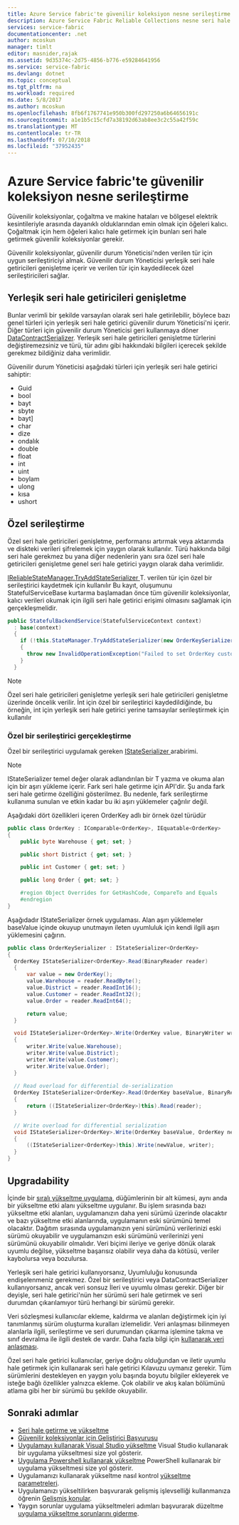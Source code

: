 ```yaml
---
title: Azure Service fabric'te güvenilir koleksiyon nesne serileştirme | Microsoft Docs
description: Azure Service Fabric Reliable Collections nesne seri hale getirme
services: service-fabric
documentationcenter: .net
author: mcoskun
manager: timlt
editor: masnider,rajak
ms.assetid: 9d35374c-2d75-4856-b776-e59284641956
ms.service: service-fabric
ms.devlang: dotnet
ms.topic: conceptual
ms.tgt_pltfrm: na
ms.workload: required
ms.date: 5/8/2017
ms.author: mcoskun
ms.openlocfilehash: 8fb6f1767741e950b300fd297250a6b64656191c
ms.sourcegitcommit: a1e1b5c15cfd7a38192d63ab8ee3c2c55a42f59c
ms.translationtype: MT
ms.contentlocale: tr-TR
ms.lasthandoff: 07/10/2018
ms.locfileid: "37952435"
---
```

# <a name="reliable-collection-object-serialization-in-azure-service-fabric"></a>Azure Service fabric'te güvenilir koleksiyon nesne serileştirme
Güvenilir koleksiyonlar, çoğaltma ve makine hataları ve bölgesel elektrik kesintileriyle arasında dayanıklı olduklarından emin olmak için öğeleri kalıcı.
Çoğaltmak için hem öğeleri kalıcı hale getirmek için bunları seri hale getirmek güvenilir koleksiyonlar gerekir.

Güvenilir koleksiyonlar, güvenilir durum Yöneticisi'nden verilen tür için uygun serileştiriciyi almak.
Güvenilir durum Yöneticisi yerleşik seri hale getiricileri genişletme içerir ve verilen tür için kaydedilecek özel serileştiricileri sağlar.

## <a name="built-in-serializers"></a>Yerleşik seri hale getiricileri genişletme

Bunlar verimli bir şekilde varsayılan olarak seri hale getirilebilir, böylece bazı genel türleri için yerleşik seri hale getirici güvenilir durum Yöneticisi'ni içerir. Diğer türleri için güvenilir durum Yöneticisi geri kullanmaya döner [DataContractSerializer](https://msdn.microsoft.com/library/system.runtime.serialization.datacontractserializer(v=vs.110).aspx).
Yerleşik seri hale getiricileri genişletme türlerini değiştiremezsiniz ve türü, tür adını gibi hakkındaki bilgileri içerecek şekilde gerekmez bildiğiniz daha verimlidir.

Güvenilir durum Yöneticisi aşağıdaki türleri için yerleşik seri hale getirici sahiptir: 
- Guid
- bool
- bayt
- sbyte
- bayt]
- char
- dize
- ondalık
- double
- float
- int
- uint
- boylam
- ulong
- kısa
- ushort

## <a name="custom-serialization"></a>Özel serileştirme

Özel seri hale getiricileri genişletme, performansı artırmak veya aktarımda ve diskteki verileri şifrelemek için yaygın olarak kullanılır. Türü hakkında bilgi seri hale gerekmez bu yana diğer nedenlerin yanı sıra özel seri hale getiricileri genişletme genel seri hale getirici yaygın olarak daha verimlidir. 

[IReliableStateManager.TryAddStateSerializer<T> ](https://docs.microsoft.com/dotnet/api/microsoft.servicefabric.data.ireliablestatemanager.tryaddstateserializer) T. verilen tür için özel bir serileştirici kaydetmek için kullanılır Bu kayıt, oluşumunu StatefulServiceBase kurtarma başlamadan önce tüm güvenilir koleksiyonlar, kalıcı verileri okumak için ilgili seri hale getirici erişimi olmasını sağlamak için gerçekleşmelidir.

```csharp
public StatefulBackendService(StatefulServiceContext context)
  : base(context)
  {
    if (!this.StateManager.TryAddStateSerializer(new OrderKeySerializer()))
    {
      throw new InvalidOperationException("Failed to set OrderKey custom serializer");
    }
  }
```

> [!NOTE]
> Özel seri hale getiricileri genişletme yerleşik seri hale getiricileri genişletme üzerinde öncelik verilir. İnt için özel bir serileştirici kaydedildiğinde, bu örneğin, int için yerleşik seri hale getirici yerine tamsayılar serileştirmek için kullanılır

### <a name="how-to-implement-a-custom-serializer"></a>Özel bir serileştirici gerçekleştirme

Özel bir serileştirici uygulamak gereken [IStateSerializer<T> ](https://docs.microsoft.com/dotnet/api/microsoft.servicefabric.data.istateserializer-1) arabirimi.

> [!NOTE]
> IStateSerializer<T> temel değer olarak adlandırılan bir T yazma ve okuma alan için bir aşırı yükleme içerir. Fark seri hale getirme için API'dir. Şu anda fark seri hale getirme özelliğini gösterilmez. Bu nedenle, fark serileştirme kullanıma sunulan ve etkin kadar bu iki aşırı yüklemeler çağrılır değil.

Aşağıdaki dört özellikleri içeren OrderKey adlı bir örnek özel türüdür

```csharp
public class OrderKey : IComparable<OrderKey>, IEquatable<OrderKey>
{
    public byte Warehouse { get; set; }

    public short District { get; set; }

    public int Customer { get; set; }

    public long Order { get; set; }

    #region Object Overrides for GetHashCode, CompareTo and Equals
    #endregion
}
```

Aşağıdadır IStateSerializer örnek uygulaması<OrderKey>.
Alan aşırı yüklemeler baseValue içinde okuyup unutmayın ileten uyumluluk için kendi ilgili aşırı yüklemesini çağırın.

```csharp
public class OrderKeySerializer : IStateSerializer<OrderKey>
{
  OrderKey IStateSerializer<OrderKey>.Read(BinaryReader reader)
  {
      var value = new OrderKey();
      value.Warehouse = reader.ReadByte();
      value.District = reader.ReadInt16();
      value.Customer = reader.ReadInt32();
      value.Order = reader.ReadInt64();

      return value;
  }

  void IStateSerializer<OrderKey>.Write(OrderKey value, BinaryWriter writer)
  {
      writer.Write(value.Warehouse);
      writer.Write(value.District);
      writer.Write(value.Customer);
      writer.Write(value.Order);
  }
  
  // Read overload for differential de-serialization
  OrderKey IStateSerializer<OrderKey>.Read(OrderKey baseValue, BinaryReader reader)
  {
      return ((IStateSerializer<OrderKey>)this).Read(reader);
  }

  // Write overload for differential serialization
  void IStateSerializer<OrderKey>.Write(OrderKey baseValue, OrderKey newValue, BinaryWriter writer)
  {
      ((IStateSerializer<OrderKey>)this).Write(newValue, writer);
  }
}
```

## <a name="upgradability"></a>Upgradability
İçinde bir [sıralı yükseltme uygulama](service-fabric-application-upgrade.md), düğümlerinin bir alt kümesi, aynı anda bir yükseltme etki alanı yükseltme uygulanır. Bu işlem sırasında bazı yükseltme etki alanları, uygulamanızın daha yeni sürümü üzerinde olacaktır ve bazı yükseltme etki alanlarında, uygulamanın eski sürümünü temel olacaktır. Dağıtım sırasında uygulamanızın yeni sürümünü verilerinizi eski sürümü okuyabilir ve uygulamanızın eski sürümünü verilerinizi yeni sürümünü okuyabilir olmalıdır. Veri biçimi ileriye ve geriye dönük olarak uyumlu değilse, yükseltme başarısız olabilir veya daha da kötüsü, veriler kaybolursa veya bozulursa.

Yerleşik seri hale getirici kullanıyorsanız, Uyumluluğu konusunda endişelenmeniz gerekmez.
Özel bir serileştirici veya DataContractSerializer kullanıyorsanız, ancak veri sonsuz İleri ve uyumlu olması gerekir.
Diğer bir deyişle, seri hale getirici'nün her sürümü seri hale getirmek ve seri durumdan çıkarılamıyor türü herhangi bir sürümü gerekir.

Veri sözleşmesi kullanıcılar ekleme, kaldırma ve alanları değiştirmek için iyi tanımlanmış sürüm oluşturma kuralları izlemelidir. Veri anlaşması bilinmeyen alanlarla ilgili, serileştirme ve seri durumundan çıkarma işlemine takma ve sınıf devralma ile ilgili destek de vardır. Daha fazla bilgi için [kullanarak veri anlaşması](https://msdn.microsoft.com/library/ms733127.aspx).

Özel seri hale getirici kullanıcılar, geriye doğru olduğundan ve iletir uyumlu hale getirmek için kullanarak seri hale getirici Kılavuzu uymanız gerekir.
Tüm sürümlerini destekleyen en yaygın yolu başında boyutu bilgiler ekleyerek ve isteğe bağlı özellikler yalnızca ekleme.
Çok olabilir ve akış kalan bölümünü atlama gibi her bir sürümü bu şekilde okuyabilir.

## <a name="next-steps"></a>Sonraki adımlar
  * [Seri hale getirme ve yükseltme](service-fabric-application-upgrade-data-serialization.md)
  * [Güvenilir koleksiyonlar için Geliştirici Başvurusu](https://msdn.microsoft.com/library/azure/microsoft.servicefabric.data.collections.aspx)
  * [Uygulamayı kullanarak Visual Studio yükseltme](service-fabric-application-upgrade-tutorial.md) Visual Studio kullanarak bir uygulama yükseltmesi size yol gösterir.
  * [Uygulama Powershell kullanarak yükseltme](service-fabric-application-upgrade-tutorial-powershell.md) PowerShell kullanarak bir uygulama yükseltmesi size yol gösterir.
  * Uygulamanızı kullanarak yükseltme nasıl kontrol [yükseltme parametreleri](service-fabric-application-upgrade-parameters.md).
  * Uygulamanızı yükseltilirken başvurarak gelişmiş işlevselliği kullanmanıza öğrenin [Gelişmiş konular](service-fabric-application-upgrade-advanced.md).
  * Yaygın sorunlar uygulama yükseltmeleri adımları başvurarak düzeltme [uygulama yükseltme sorunlarını giderme](service-fabric-application-upgrade-troubleshooting.md).
